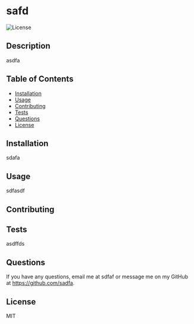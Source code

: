 # safd

![License](https://img.shields.io/badge/license-MIT-brightgreen)

## Description
asdfa
    
## Table of Contents 
    
- [Installation](#installation)
- [Usage](#usage)
- [Contributing](#contributing)
- [Tests](#tests)
- [Questions](#questions)
- [License](#license)

    
## Installation
sdafa
    
## Usage
sdfasdf
 
## Contributing


## Tests
asdffds
    
## Questions
If you have any questions, email me at sdfaf or message me on my GitHub at https://github.com/sadfa.

## License
MIT

